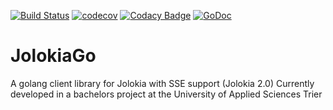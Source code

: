[![Build Status](https://travis-ci.com/codingchipmunk/JolokiaGo.svg?branch=master)](https://travis-ci.com/codingchipmunk/JolokiaGo) [![codecov](https://codecov.io/gh/codingchipmunk/JolokiaGo/branch/master/graph/badge.svg)](https://codecov.io/gh/codingchipmunk/JolokiaGo) [![Codacy Badge](https://api.codacy.com/project/badge/Grade/454734f4d54f4d298c66fe3dcdc80e83)](https://www.codacy.com/app/codingchipmunk/JolokiaGo?utm_source=github.com&amp;utm_medium=referral&amp;utm_content=codingchipmunk/JolokiaGo&amp;utm_campaign=Badge_Grade) [![GoDoc](https://godoc.org/github.com/codingchipmunk/JolokiaGo?status.svg)](https://godoc.org/github.com/codingchipmunk/JolokiaGo)
# JolokiaGo
A golang client library for Jolokia with SSE support (Jolokia 2.0)
Currently developed in a bachelors project at the University of Applied Sciences Trier
